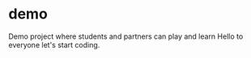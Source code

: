 # demo
Demo project where students and partners can play and learn
Hello to everyone let's start coding.

